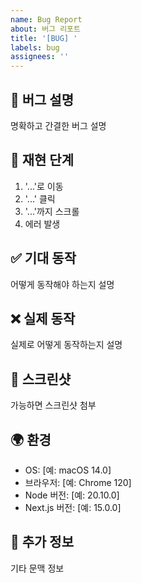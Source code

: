 ```yaml
---
name: Bug Report
about: 버그 리포트
title: '[BUG] '
labels: bug
assignees: ''
---
```


## 🐛 버그 설명

명확하고 간결한 버그 설명

## 🔄 재현 단계

1. '...'로 이동
2. '...' 클릭
3. '...'까지 스크롤
4. 에러 발생

## ✅ 기대 동작

어떻게 동작해야 하는지 설명

## ❌ 실제 동작

실제로 어떻게 동작하는지 설명

## 📸 스크린샷

가능하면 스크린샷 첨부

## 🌍 환경

- OS: [예: macOS 14.0]
- 브라우저: [예: Chrome 120]
- Node 버전: [예: 20.10.0]
- Next.js 버전: [예: 15.0.0]

## 📝 추가 정보

기타 문맥 정보

